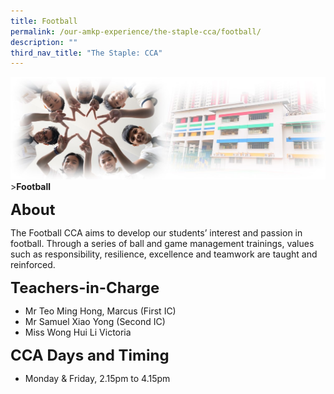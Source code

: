 ```yaml
---
title: Football
permalink: /our-amkp-experience/the-staple-cca/football/
description: ""
third_nav_title: "The Staple: CCA"
---
```

![Sub-banner](/images/sub%20banner.jpg)
&gt;**Football**

**<font size="5">About</font>**

The Football CCA aims to develop our students’ interest and passion in football. Through a series of ball and game management trainings, values such as responsibility, resilience, excellence and teamwork are taught and reinforced.

**<font size="5">   Teachers-in-Charge</font>**
* Mr Teo Ming Hong, Marcus (First IC)
* Mr Samuel Xiao Yong (Second IC)
* Miss Wong Hui Li Victoria

**<font size="5">CCA Days and Timing</font>**
* Monday &amp; Friday, 2.15pm to 4.15pm